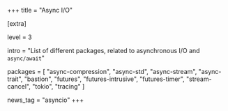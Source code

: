 +++
title = "Async I/O"

[extra]

level = 3

intro = "List of different packages, related to asynchronous I/O and `async/await`"

packages = [
  "async-compression",
  "async-std",
  "async-stream",
  "async-trait",
  "bastion",
  "futures",
  "futures-intrusive",
  "futures-timer",
  "stream-cancel",
  "tokio",
  "tracing"
]

news_tag = "asyncio"
+++
